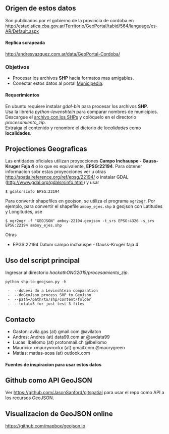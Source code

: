 Origen de estos datos
---------------------

Son publicados por el gobierno de la provincia de cordoba en 
http://estadistica.cba.gov.ar/Territorio/GeoPortal/tabid/564/language/es-AR/Default.aspx

#### Replica scrapeada
http://andresvazquez.com.ar/data/GeoPortal-Cordoba/

### Objetivos
 - Procesar los archivos **SHP** hacia formatos mas amigables.  
 - Conectar estos datos al portal [Municipedia](http://municipedia.com).  
 
#### Requerimientos
En ubuntu requiere instalar *gdal-bin* para procesar los archivos **SHP**.  
Usa la libreria *python-levenshtein* para comparar nombres de municipios.  
Descargue el 
[archivo con los SHPs](http://andresvazquez.com.ar/data/GeoPortal-Cordoba/full-down-GeoPortal-Cordoba.tar.gz) 
y colóquelo en el directorio *procesamiento_zip*.  
Extraiga el contenido y renombre el dictorio de *localidades* como **localidades**.  

Projectiones Geograficas
------------------------
Las entidades oficiales utilizan proyecciones **Campo Inchauspe - Gauss-Kruger 
Faja 4** o lo que es equivalente, **EPSG:22194**.
Para obtener informacion sobr estas proyecciones ver u otras
http://spatialreference.org/ref/epsg/22194/
o instalar GDAL (http://www.gdal.org/gdalsrsinfo.html) y usar
```
$ gdalsrsinfo EPSG:22194
```

Para convertir shapefiles en geojson, se utiliza el programa `ogr2ogr`. Por 
ejemplo, para convertir el shapefile `amboy_ejes.shp` a geojson con Latitudes y 
Longitudes, use
```
$ ogr2ogr -f "GEOJSON" amboy-22194.geojson -t_srs EPSG:4326 -s_srs EPSG:22194 amboy_ejes.shp
```

Otras

 - EPGS:22194 Datum campo inchauspe - Gauss-Kruger faja 4

## Uso del script principal
Ingresar al directorio *hackathONG2015/procesamiento_zip*.  
```
python shp-to-geojson.py -h

 -  --doLevi do a Levinshtein comparation
 -  --doGeoJson process SHP to GeoJson
 -  --path=/path/to/shp/content/folder
 -  --total=3 for just test 3 files
```

## Contacto

- Gaston: avila.gas (at) gmail.com @avilaton
- Andres: Andres (at) data99.com.ar @avdata99
- Lucas: lbellomo (at) protonmail.ch @lbellomo
- Mauricio: xmauryvrockx (at) gmail.com @maurygreen
- Matias: matias-sosa (at) outlook.com

#### Fuentes de inspiracion para usar estos datos

## Github como API GeoJSON

Ver https://github.com/JasonSanford/gitspatial para usar el repo como API a los 
recursos GeoJSON.

## Visualizacion de GeoJSON online

https://github.com/mapbox/geojson.io
